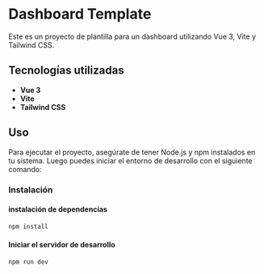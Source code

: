 # Dashboard Template

Este es un proyecto de plantilla para un dashboard utilizando Vue 3, Vite y Tailwind CSS.

## Tecnologías utilizadas

- **Vue 3**
- **Vite**
- **Tailwind CSS**

## Uso

Para ejecutar el proyecto, asegúrate de tener Node.js y npm instalados en tu sistema. Luego puedes iniciar el entorno de desarrollo con el siguiente comando:

### Instalación
#### instalación de dependencias
```bash
npm install
```
#### Iniciar el servidor de desarrollo
```bash
npm run dev